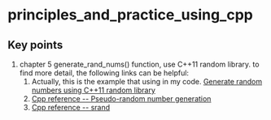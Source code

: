 # principles_and_practice_using_cpp

## Key points
1. chapter 5 generate_rand_nums() function, use C++11 random library. to find more detail, the following links can be helpful:
   1. Actually, this is the example that using in my code. [Generate random numbers using C++11 random library](https://stackoverflow.com/questions/19665818/generate-random-numbers-using-c11-random-library)
   2. [Cpp reference -- Pseudo-random number generation](https://en.cppreference.com/w/cpp/numeric/random)
   3. [Cpp reference -- srand](https://www.cplusplus.com/reference/cstdlib/srand/)